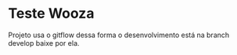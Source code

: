 # Teste Wooza
Projeto usa o gitflow dessa forma o desenvolvimento está na branch develop baixe por ela.